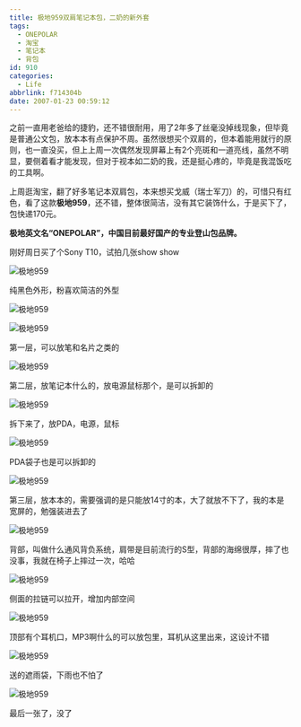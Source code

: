 ```yaml
---
title: 极地959双肩笔记本包，二奶的新外套
tags:
  - ONEPOLAR
  - 淘宝
  - 笔记本
  - 背包
id: 910
categories:
  - Life
abbrlink: f714304b
date: 2007-01-23 00:59:12
---
```


之前一直用老爸给的捷豹，还不错很耐用，用了2年多了丝毫没掉线现象，但毕竟是普通公文包，放本本有点保护不周。虽然很想买个双肩的，但本着能用就行的原则，也一直没买，但上上周一次偶然发现屏幕上有2个亮斑和一道亮线，虽然不明显，要侧着看才能发现，但对于视本如二奶的我，还是挺心疼的，毕竟是我混饭吃的工具啊。

上周逛淘宝，翻了好多笔记本双肩包，本来想买戈威（瑞士军刀）的，可惜只有红色，看了这款**极地959**，还不错，整体很简洁，没有其它装饰什么，于是买下了，包快递170元。

**极地英文名&ldquo;ONEPOLAR&rdquo;，中国目前最好国产的专业登山包品牌。**

刚好周日买了个Sony T10，试拍几张show show

![极地959](/images/2007/01/23_k200712304617_12741.jpg)
<!--more-->
纯黑色外形，粉喜欢简洁的外型

![极地959](/images/2007/01/v200712304627.jpg)

![极地959](/images/2007/01/g200712304742.jpg)

第一层，可以放笔和名片之类的

![极地959](/images/2007/01/v200712304736.jpg)

第二层，放笔记本什么的，放电源鼠标那个，是可以拆卸的

![极地959](/images/2007/01/5200712304729.jpg)

拆下来了，放PDA，电源，鼠标

![极地959](/images/2007/01/4200712304723.jpg)

PDA袋子也是可以拆卸的

![极地959](/images/2007/01/g200712304717.jpg)

第三层，放本本的，需要强调的是只能放14寸的本，大了就放不下了，我的本是宽屏的，勉强装进去了

![极地959](/images/2007/01/t200712304710.jpg)

背部，叫做什么通风背负系统，肩带是目前流行的S型，背部的海绵很厚，摔了也没事，我就在椅子上摔过一次，哈哈

![极地959](/images/2007/01/w20071230474.jpg)

侧面的拉链可以拉开，增加内部空间

![极地959](/images/2007/01/8200712304655.jpg)

顶部有个耳机口，MP3啊什么的可以放包里，耳机从这里出来，这设计不错

![极地959](/images/2007/01/6200712304648.jpg)

送的遮雨袋，下雨也不怕了

![极地959](/images/2007/01/h200712304643.jpg)

最后一张了，没了
